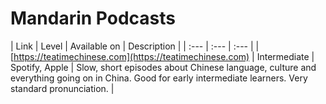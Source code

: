 # Mandarin Podcasts

| Link | Level | Available on | Description |
| :--- | :--- | :--- |
| [https://teatimechinese.com](https://teatimechinese.com) | Intermediate | Spotify, Apple | Slow, short episodes about Chinese language, culture and everything going on in China. Good for early intermediate learners. Very standard pronunciation. |